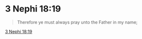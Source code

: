 # 3 Nephi 18:19

> Therefore ye must always pray unto the Father in my name;

[3 Nephi 18:19](https://www.churchofjesuschrist.org/study/scriptures/bofm/3-ne/18?lang=eng&id=p19#p19)


